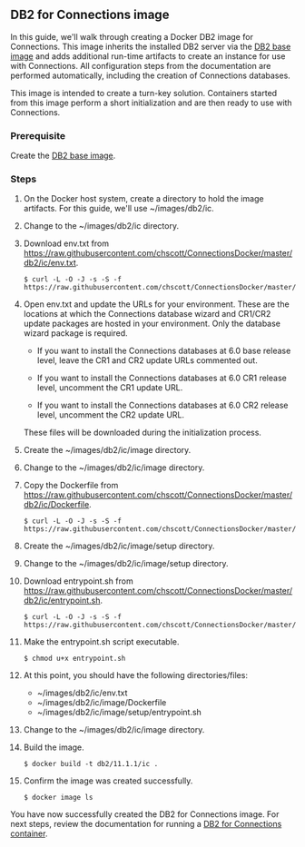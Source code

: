 ## DB2 for Connections image

In this guide, we'll walk through creating a Docker DB2 image for Connections. This image inherits the installed DB2 server
via the [DB2 base image](db2_base.md) and adds additional run-time artifacts to create an instance for use with 
Connections. All configuration steps from the documentation are performed automatically, including the creation of 
Connections databases.

This image is intended to create a turn-key solution. Containers started from this image perform a short initialization and
are then ready to use with Connections.

### Prerequisite

Create the [DB2 base image](db2_base.md).

### Steps

1. On the Docker host system, create a directory to hold the image artifacts. For this guide, we'll use ~/images/db2/ic.

2. Change to the ~/images/db2/ic directory.

3. Download env.txt from https://raw.githubusercontent.com/chscott/ConnectionsDocker/master/db2/ic/env.txt.
   
   ```
   $ curl -L -O -J -s -S -f https://raw.githubusercontent.com/chscott/ConnectionsDocker/master/db2/ic/env.txt
   ```
 
4. Open env.txt and update the URLs for your environment. These are the locations at which the Connections database wizard
   and CR1/CR2 update packages are hosted in your environment. Only the database wizard package is required. 
   
   - If you want to install the Connections databases at 6.0 base release level, leave the CR1 and CR2 update URLs commented 
     out. 
   
   - If you want to install the Connections databases at 6.0 CR1 release level, uncomment the CR1 update URL. 
   
   - If you want to install the Connections databases at 6.0 CR2 release level, uncomment the CR2 update URL. 
   
   These files will be downloaded during the initialization process.
   
5. Create the ~/images/db2/ic/image directory.

6. Change to the ~/images/db2/ic/image directory.
   
7. Copy the Dockerfile from https://raw.githubusercontent.com/chscott/ConnectionsDocker/master/db2/ic/Dockerfile. 

   ```
   $ curl -L -O -J -s -S -f https://raw.githubusercontent.com/chscott/ConnectionsDocker/master/db2/ic/Dockerfile
   ```  
   
8. Create the ~/images/db2/ic/image/setup directory.
   
9. Change to the ~/images/db2/ic/image/setup directory.
   
10. Download entrypoint.sh from https://raw.githubusercontent.com/chscott/ConnectionsDocker/master/db2/ic/entrypoint.sh.

    ```
    $ curl -L -O -J -s -S -f https://raw.githubusercontent.com/chscott/ConnectionsDocker/master/db2/ic/entrypoint.sh
    ```

11. Make the entrypoint.sh script executable.

    ```
    $ chmod u+x entrypoint.sh
    ```
   
12. At this point, you should have the following directories/files:

    - ~/images/db2/ic/env.txt
    - ~/images/db2/ic/image/Dockerfile
    - ~/images/db2/ic/image/setup/entrypoint.sh
   
13. Change to the ~/images/db2/ic/image directory.

14. Build the image.

    ```
    $ docker build -t db2/11.1.1/ic .
    ```
    
15. Confirm the image was created successfully.

    ```
    $ docker image ls
    ```
    
You have now successfully created the DB2 for Connections image. For next steps, review the documentation for running a 
[DB2 for Connections container](doc/containers/db2_ic.md).